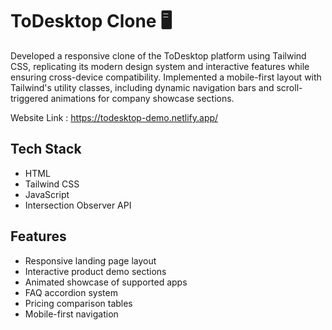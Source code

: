 # ToDesktop Clone 🖥️

Developed a responsive clone of the ToDesktop platform using Tailwind CSS, replicating its modern design system
and interactive features while ensuring cross-device compatibility.
Implemented a mobile-first layout with Tailwind's utility classes, including dynamic navigation bars and scroll-
triggered animations for company showcase sections.

Website Link : https://todesktop-demo.netlify.app/ 

## Tech Stack 
- HTML
- Tailwind CSS
- JavaScript
- Intersection Observer API


## Features 
- Responsive landing page layout
- Interactive product demo sections
- Animated showcase of supported apps
- FAQ accordion system
- Pricing comparison tables
- Mobile-first navigation
